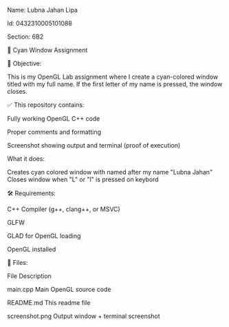 Name: Lubna Jahan Lipa

Id: 0432310005101088

Section: 6B2


🎨 Cyan Window Assignment

📌 Objective:

This is my OpenGL Lab assignment where I create a cyan-colored window titled with my full name. If the first letter of my name is pressed, the window closes.

✅ This repository contains:

Fully working OpenGL C++ code

Proper comments and formatting

Screenshot showing output and terminal (proof of execution)

What it does:

Creates cyan colored window with named after my name "Lubna Jahan"
Closes window when "L" or "l" is pressed on keybord

🛠 Requirements:

C++ Compiler (g++, clang++, or MSVC)

GLFW

GLAD for OpenGL loading

OpenGL installed

📂 Files:

File	Description

main.cpp Main OpenGL source code

README.md	This readme file

screenshot.png	Output window + terminal screenshot
